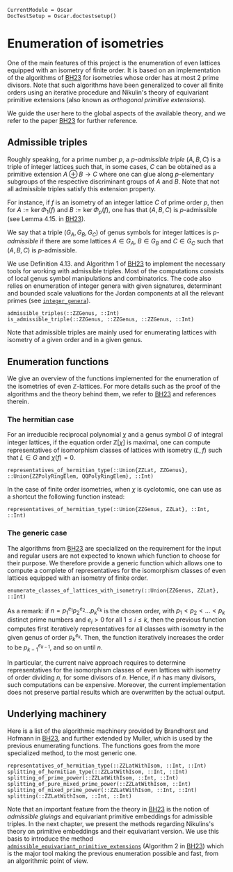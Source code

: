 ```@meta
CurrentModule = Oscar
DocTestSetup = Oscar.doctestsetup()
```

# Enumeration of isometries

One of the main features of this project is the enumeration of even lattices
equipped with an isometry of finite order. It is based on an implementation of
the algorithms of [BH23](@cite) for isometries whose order has at most 2 prime
divisors. Note that such algorithms have been generalized to cover all finite
orders using an iterative procedure and Nikulin's theory of equivariant
primitive extensions (also known as _orthogonal primitive extensions_).

We guide the user here to the global aspects of the available theory, and we
refer to the paper [BH23](@cite) for further reference.

## Admissible triples

Roughly speaking, for a prime number $p$, a *$p$-admissible triple* $(A, B, C)$
is a triple of integer lattices such that, in some cases, $C$ can be obtained
as a primitive extension $A \oplus B \to C$ where one can glue along
$p$-elementary subgroups of the respective discriminant groups of $A$ and $B$.
Note that not all admissible triples satisfy this extension property.

For instance, if $f$ is an isometry of an integer lattice $C$ of prime order
$p$, then for $A := \ker \Phi_1(f)$ and $B := \ker \Phi_p(f)$, one has that
$(A, B, C)$ is $p$-admissible (see Lemma 4.15. in [BH23](@cite)).

We say that a triple $(G_A, G_B, G_C)$ of genus symbols for integer lattices is
*$p$-admissible* if there are some lattices $A \in G_A$, $B \in G_B$ and
$C \in G_C$ such that $(A, B, C)$ is $p$-admissible.

We use Definition 4.13. and Algorithm 1 of [BH23](@cite) to implement the
necessary tools for working with admissible triples. Most of the computations
consists of local genus symbol manipulations and combinatorics. The code also
relies on enumeration of integer genera with given signatures, determinant
and bounded scale valuations for the Jordan components at all the relevant
primes (see [`integer_genera`](@ref)).

```@docs
admissible_triples(::ZZGenus, ::Int)
is_admissible_triple(::ZZGenus, ::ZZGenus, ::ZZGenus, ::Int)
```

Note that admissible triples are mainly used for enumerating lattices with
isometry of a given order and in a given genus.

## Enumeration functions

We give an overview of the functions implemented for the enumeration of the
isometries of even $\mathbb{Z}$-lattices. For more details such as the proof
of the algorithms and the theory behind them, we refer to [BH23](@cite) and
references therein.

### The hermitian case

For an irreducible reciprocal polynomial $\chi$ and a genus symbol $G$
of integral integer lattices, if the equation order $\mathbb{Z}[\chi]$ is maximal,
one can compute representatives of isomorphism classes of lattices with isometry
$(L, f)$ such that $L\in G$ and $\chi(f) = 0$.

```@docs
representatives_of_hermitian_type(::Union{ZZLat, ZZGenus}, ::Union{ZZPolyRingElem, QQPolyRingElem}, ::Int)
```

In the case of finite order isometries, when $\chi$ is cyclotomic, one can use
as a shortcut the following function instead:

```@docs
representatives_of_hermitian_type(::Union{ZZGenus, ZZLat}, ::Int, ::Int)
```

### The generic case

The algorithms from [BH23](@cite) are specialized on the requirement for the
input and regular users are not expected to known which function to choose for
their purpose. We therefore provide a generic function which allows one to
compute a complete of representatives for the isomorphism classes of even
lattices equipped with an isometry of finite order.

```@docs
enumerate_classes_of_lattices_with_isometry(::Union{ZZGenus, ZZLat}, ::Int)
```

As a remark: if $n = p_1^{e_1}p_2^{e_2}...p_k^{e_k}$ is the chosen order, with
$p_1 < p_2 < ... < p_k$ distinct prime numbers and $e_i > 0$ for all $1\leq
i\leq k$, then the previous function computes first iteratively representatives
for all classes with isometry in the given genus of order $p_k^{e_k}$. Then, the
function iteratively increases the order to be $p_{k-1}^{e_{k-1}}$, and so on
until $n$.

In particular, the current naive approach requires to determine representatives
for the isomorphism classes of even lattices with isometry of order dividing
$n$, for some divisors of $n$. Hence, if $n$ has many divisors, such
computations can be expensive. Moreover, the current implementation does not
preserve partial results which are overwritten by the actual output.

## Underlying machinery

Here is a list of the algorithmic machinery provided by Brandhorst and Hofmann
in [BH23](@cite), and further extended by Muller, which is used by the previous
enumerating functions. The functions goes from the more specialized method, to
the most generic one.

```@docs
representatives_of_hermitian_type(::ZZLatWithIsom, ::Int, ::Int)
splitting_of_hermitian_type(::ZZLatWithIsom, ::Int, ::Int)
splitting_of_prime_power(::ZZLatWithIsom, ::Int, ::Int)
splitting_of_pure_mixed_prime_power(::ZZLatWithIsom, ::Int)
splitting_of_mixed_prime_power(::ZZLatWithIsom, ::Int, ::Int)
splitting(::ZZLatWithIsom, ::Int, ::Int)
```

Note that an important feature from the theory in [BH23](@cite) is the notion
of *admissible gluings* and equivariant primitive embeddings for admissible
triples. In the next chapter, we present the methods regarding Nikulins's
theory on primitive embeddings and their equivariant version. We use this
basis to introduce the method
[`admissible_equivariant_primitive_extensions`](@ref) (Algorithm 2 in
[BH23](@cite)) which is the major tool making the previous enumeration
possible and fast, from an algorithmic point of view.

